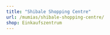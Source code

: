 ```yaml
---
title: "Shibale Shopping Centre"
url: /mumias/shibale-shopping-centre/
shop: Einkaufszentrum
---
```

